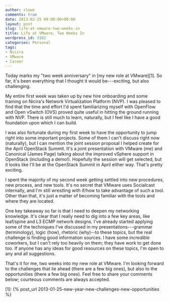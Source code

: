 ```yaml
---
author: slowe
comments: true
date: 2013-02-25 09:00:00+00:00
layout: post
slug: life-at-vmware-two-weeks-in
title: Life at VMware, Two Weeks In
wordpress_id: 3102
categories: Personal
tags:
- Nicira
- VMware
- Career
---
```


Today marks my "two week anniversary" in [my new role at VMware][1]. So far, it's been everything that I thought it would be---exciting, but also challenging.

My entire first week was taken up by new hire onboarding and some training on Nicira's Network Virtualization Platform (NVP). I was pleased to find that the time and effort I'd spent familiarizing myself with OpenFlow and Open vSwitch (OVS) proved quite useful in hitting the ground running with NVP. There is still much to learn, naturally, but I feel like I have a good foundation upon which I can build.

I was also fortunate during my first week to have the opportunity to jump right into some important projects. Some of them I can't discuss right now (naturally), but I can mention the joint session proposal I helped create for the April OpenStack Summit. It's a joint presentation with VMware (me) and Canonical (James Page) talking about the improved vSphere support in OpenStack (including a demo!). Hopefully the session will get selected, but it looks like I'll be at the OpenStack Summit in April either way. That's pretty exciting.

I spent the majority of my second week getting settled into new procedures, new process, and new tools. It's no secret that VMware uses Socialcast internally, and I'm still wrestling with if/how to take advantage of such a tool. Other than that, it's just a matter of becoming familiar with the tools and where they are located.

One key takeaway so far is that I need to deepen my networking knowledge. It's clear that I really need to dig into a few key areas, like leaf/spine and L3 ECMP network designs. I've already started applying some of the techniques I've discussed in my presentations---grammar (terminology), logic (how), rhetoric (why)--to these topics, but the real challenge is finding good information sources. I have some _incredible_ coworkers, but I can't rely too heavily on them; they have work to get done too. If anyone has any ideas for good resources on these topics, I'm open to any and all suggestions.

That's it for me, two weeks into my new role at VMware. I'm looking forward to the challenges that lie ahead (there are a few big ones), but also to the opportunities (there a few big ones). Feel free to share your comments below; courteous comments are always accepted.

[1]: {% post_url 2013-01-25-new-year-new-challenges-new-opportunities %}
